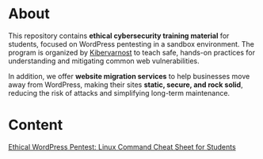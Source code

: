 # About

This repository contains **ethical cybersecurity training material** for students, focused on WordPress pentesting in a sandbox environment. The program is organized by [Kibervarnost](https://kibervarnost.si) to teach safe, hands-on practices for understanding and mitigating common web vulnerabilities.

In addition, we offer **website migration services** to help businesses move away from WordPress, making their sites **static, secure, and rock solid**, reducing the risk of attacks and simplifying long-term maintenance.

# Content

[Ethical WordPress Pentest: Linux Command Cheat Sheet for Students](https://github.com/roverbird/cybersec/blob/main/wp-pentest.md)


